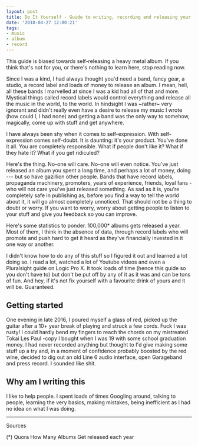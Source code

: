 ```yaml
---
layout: post
title: Do It Yourself - Guide to writing, recording and releasing your own music
date: '2018-04-27 12:00:21'
tags:
- music
- album
- record
---
```


This guide is biased towards self-releasing a heavy metal album. If you think that's not for you, or there's nothing to learn here, stop reading now.

Since I was a kind, I had always thought you'd need a band, fancy gear, a studio, a record label and loads of money to release an album. I mean, hell, all these bands I marvelled at since I was a kid had all of that and more. Mystical things called record labels would control everything and release all the music in the world, to the world. In hindsight I was ~rather~ very ignorant and didn't really even have a desire to release my music I wrote (how could I, I had none) and getting a band was the only way to somehow, magically, come up with stuff and get anywhere.

I have always been shy when it comes to self-expression. With self-expression comes self-doubt. It is daunting: it's your product. You've done it all. You are completely responsible. What if people don't like it? What if they hate it? What if you get ridiculed?

Here's the thing. No-one will care. No-one will even notice. You've just released an album you spent a long time, and perhaps a lot of money, doing --- but so have gazillion other people. Bands that have record labels, propaganda machinery, promoters, years of experience, friends, loyal fans - who will not care you've just released something. As sad as it is, you're completely safe in publishing as, before you find a way to tell the world about it, it will go almost completely unnoticed. That should not be a thing to doubt or worry. If you want to worry, worry about getting people to listen to your stuff and give you feedback so you can improve.

Here's some statistics to ponder. 100,000* albums gets released a year. Most of them, I think in the absence of data, through record labels who will promote and push hard to get it heard as they've financially invested in it one way or another.

I didn't know how to do any of this stuff so I figured it out and learned a lot doing so. I read a lot, watched a lot of Youtube videos and even a Pluralsight guide on Logic Pro X. It took loads of time (hence this guide so you don't have to) but don't be put off by any of it as it was and can be tons of fun. And hey, if it's not fix yourself with a favourite drink of yours and it will be. Guaranteed.

## Getting started

One evening in late 2016, I poured myself a glass of red, picked up the guitar after a 10+ year break of playing and struck a few cords. Fuck I was rusty! I could hardly bend my fingers to reach the chords on my mistreated Tokai Les Paul -copy I bought when I was 19 with some school graduation money. I had never recorded anything but thought to I'd give making some stuff up a try and, in a moment of confidence probably boosted by the red wine, decided to dig out an old Line 6 audio interface, open Garageband and press record. I sounded like shit.

## Why am I writing this

I like to help people. I spent loads of times Googling around, talking to people, learning the very basics, making mistakes, being inefficient as I had no idea on what I was doing.

---
Sources

(*) Quora How Many Albums Get released each year
